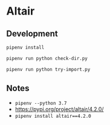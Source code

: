 # Altair

## Development

```bash
pipenv install
```

```bash
pipenv run python check-dir.py
```

```bash
pipenv run python try-import.py
```

## Notes

- `pipenv --python 3.7`
- https://pypi.org/project/altair/4.2.0/
- `pipenv install altair==4.2.0`
